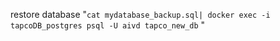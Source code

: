 restore database "`cat mydatabase_backup.sql| docker exec -i tapcoDB_postgres psql -U aivd tapco_new_db` "